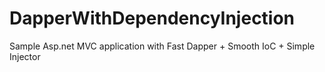 # DapperWithDependencyInjection
Sample Asp.net MVC application with Fast Dapper + Smooth IoC + Simple Injector
